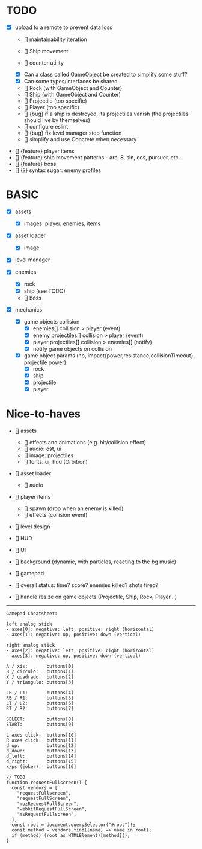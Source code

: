 # TODO

- [x] upload to a remote to prevent data loss

  - [] maintainability iteration

  - [] Ship movement
  - [] counter utility
  - [x] Can a class called GameObject be created to simplify some stuff?
  - [x] Can some types/interfaces be shared
  - [] Rock (with GameObject and Counter)
  - [] Ship (with GameObject and Counter)
  - [] Projectile (too specific)
  - [] Player (too specific)
  - [] {bug} if a ship is destroyed, its projectiles vanish (the projectiles should live by themselves)
  - [] configure eslint
  - [] {bug} fix level manager step function
  - [] simplify and use Concrete when necessary

- [] {feature} player items
- [] {feature} ship movement patterns - arc, 8, sin, cos, pursuer, etc...
- [] {feature} boss
- [] {?} syntax sugar: enemy profiles

# BASIC

- [x] assets
  - [x] images: player, enemies, items
- [x] asset loader
  - [x] image
- [x] level manager
- [x] enemies
  - [x] rock
  - [x] ship (see TODO)
  - [] boss
- [x] mechanics

  - [x] game objects collision
    - [x] enemies[] collision > player (event)
    - [x] enemy projectiles[] collision > player (event)
    - [x] player projectiles[] collision > enemies[] (notify)
    - [x] notify game objects on collision
  - [x] game object params (hp, impact{power,resistance,collisionTimeout}, projectile power)
    - [x] rock
    - [x] ship
    - [x] projectile
    - [x] player

# Nice-to-haves

- [] assets

  - [] effects and animations (e.g. hit/collision effect)
  - [] audio: ost, ui
  - [] image: projectiles
  - [] fonts: ui, hud (Orbitron)

- [] asset loader

  - [] audio

- [] player items
  - [] spawn (drop when an enemy is killed)
  - [] effects (collision event)
- [] level design
- [] HUD
- [] UI
- [] background (dynamic, with particles, reacting to the bg music)
- [] gamepad
- [] overall status: time? score? enemies killed? shots fired?`
- [] handle resize on game objects (Projectile, Ship, Rock, Player...)

---

```
Gamepad Cheatsheet:

left analog stick
- axes[0]: negative: left, positive: right (horizontal)
- axes[1]: negative: up, positive: down (vertical)

right analog stick
- axes[2]: negative: left, positive: right (horizontal)
- axes[3]: negative: up, positive: down (vertical)

A / xis:       buttons[0]
B / circulo:   buttons[1]
X / quadrado:  buttons[2]
Y / triangulo: buttons[3]

LB / L1:       buttons[4]
RB / R1:       buttons[5]
LT / L2:       buttons[6]
RT / R2:       buttons[7]

SELECT:        buttons[8]
START:         buttons[9]

L axes click:  buttons[10]
R axes click:  buttons[11]
d_up:          buttons[12]
d_down:        buttons[13]
d_left:        buttons[14]
d_right:       buttons[15]
x/ps (joker):  buttons[16]
```

```
// TODO
function requestFullscreen() {
  const vendors = [
    "requestFullscreen",
    "requestFullScreen",
    "mozRequestFullScreen",
    "webkitRequestFullScreen",
    "msRequestFullscreen",
  ];
  const root = document.querySelector("#root")!;
  const method = vendors.find((name) => name in root);
  if (method) (root as HTMLElement)[method]();
}

```
